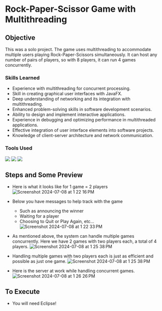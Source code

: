 # Rock-Paper-Scissor Game with Multithreading

## Objective
This was a solo project. The game uses multithreading to accommodate multiple users playing Rock-Paper-Scissors simultaneously. It can host any number of pairs of players, so with 8 players, it can run 4 games concurrently.

### Skills Learned
- Experience with multithreading for concurrent processing.
- Skill in creating graphical user interfaces with JavaFX.
- Deep understanding of networking and its integration with multithreading.
- Enhanced problem-solving skills in software development scenarios.
- Ability to design and implement interactive applications.
- Experience in debugging and optimizing performance in multithreaded applications.
- Effective integration of user interface elements into software projects.
- Knowledge of client-server architecture and network communication.

### Tools Used
<div>
 <img src="https://img.shields.io/badge/-Java-red?&style=for-the-badge&logo=Java&logoColor=white" />
 <img src="https://img.shields.io/badge/-JavaFX-red?&style=for-the-badge&logo=Java&logoColor=white" />
 <img src="https://img.shields.io/badge/-Eclipse-1679A7?&style=for-the-badge&logo=Eclipse&logoColor=white" />
</div>


## Steps and Some Preview
- Here is what it looks like for 1 game = 2 players
![Screenshot 2024-07-08 at 1 22 16 PM](https://github.com/edombelayneh/RPS-game-with-Multithreading/assets/101343364/cf510b01-ebc6-4bb8-a2a4-f43d20904f93)

- Below you have messages to help track with the game
  - Such as announcing the winner
  - Waiting for a player
  - Choosing to Quit or Play Again, etc...
![Screenshot 2024-07-08 at 1 22 33 PM](https://github.com/edombelayneh/RPS-game-with-Multithreading/assets/101343364/babba64d-edd9-4e90-b90a-90f580b81aba)

- As mentioned above, the system can handle multiple games concurrently. Here we have 2 games with two players each, a total of 4 players.
![Screenshot 2024-07-08 at 1 25 38 PM](https://github.com/edombelayneh/RPS-game-with-Multithreading/assets/101343364/720b6abd-ca4d-4558-88d7-55051758f1af)

- Handling multiple games with two players each is just as efficient and possible as just one game.
![Screenshot 2024-07-08 at 1 25 38 PM](https://github.com/edombelayneh/RPS-game-with-Multithreading/assets/101343364/3d8e9444-0cd5-4791-87d8-08ae2b32494f)

- Here is the server at work while handling concurrent games.
![Screenshot 2024-07-08 at 1 26 26 PM](https://github.com/edombelayneh/RPS-game-with-Multithreading/assets/101343364/6c072ca5-ffd7-483f-a24d-3536ecca8867)


## To Execute
- You will need Eclipse!
